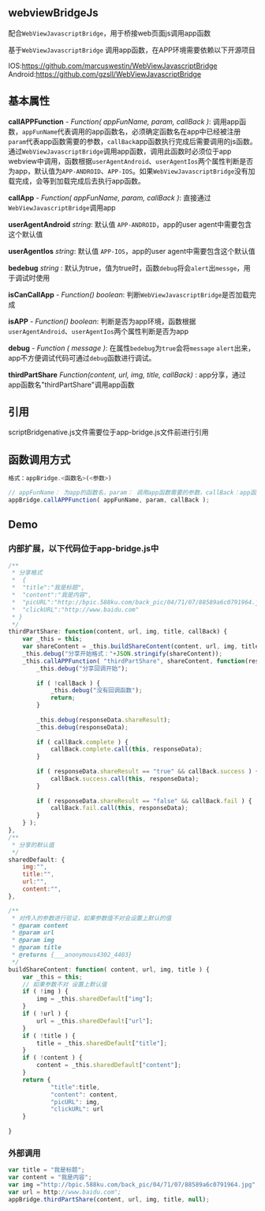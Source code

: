 ## webviewBridgeJs
配合`WebViewJavascriptBridge`，用于桥接web页面js调用app函数

基于`WebViewJavascriptBridge` 调用app函数，在APP环境需要依赖以下开源项目

IOS:https://github.com/marcuswestin/WebViewJavascriptBridge
Android:https://github.com/gzsll/WebViewJavascriptBridge

## 基本属性

**callAPPFunction** - _Function( appFunName, param, callBack )_: 调用app函数，`appFunName`代表调用的app函数名，必须确定函数名在app中已经被注册 `param`代表app函数需要的参数，`callBack`app函数执行完成后需要调用的js函数。通过`WebViewJavascriptBridge`调用app函数，调用此函数时必须位于app webview中调用，函数根据`userAgentAndroid`、`userAgentIos`两个属性判断是否为app，默认值为`APP-ANDROID`、`APP-IOS`。如果`WebViewJavascriptBridge`没有加载完成，会等到加载完成后去执行app函数。

**callApp** - _Function( appFunName, param, callBack )_: 直接通过`WebViewJavascriptBridge`调用app

**userAgentAndroid** _string_: 默认值 `APP-ANDROID`，app的user agent中需要包含这个默认值

**userAgentIos** _string_: 默认值 `APP-IOS`，app的user agent中需要包含这个默认值

**bedebug** _string_ : 默认为true，值为true时，函数`debug`将会`alert`出`messge`，用于调试时使用

**isCanCallApp** - _Function() boolean_: 判断`WebViewJavascriptBridge`是否加载完成

**isAPP** - _Function() boolean_: 判断是否为app环境，函数根据`userAgentAndroid`、`userAgentIos`两个属性判断是否为app

**debug** - _Function ( message )_: 在属性`bedebug`为`true`会将`message` `alert`出来，app不方便调试代码可通过`debug`函数进行调试。

**thirdPartShare** _Function(content, url, img, title, callBack)_ : app分享，通过 app函数名"thirdPartShare"调用app函数

## 引用

scriptBridgenative.js文件需要位于app-bridge.js文件前进行引用

## 函数调用方式
```JavaScript
格式：appBridge.<函数名>(<参数>)

// appFunName： 为app的函数名，param： 调用app函数需要的参数，callBack：app函数执行完后调用的js函数
appBridge.callAPPFunction( appFunName, param, callBack );

```


## Demo 

### 内部扩展，以下代码位于app-bridge.js中
```JavaScript
/**
 * 分享格式
 * 	{ 
 *  "title":"我是标题",
 *  "content":"我是内容",
 *  "picURL":"http://bpic.588ku.com/back_pic/04/71/07/88589a6c0791964.jpg",
 *  "clickURL":"http://www.baidu.com"
 * }
 */
thirdPartShare: function(content, url, img, title, callBack) {
	var _this = this;
	var shareContent = _this.buildShareContent(content, url, img, title);
	_this.debug("分享开始格式："+JSON.stringify(shareContent));
	_this.callAPPFunction( "thirdPartShare", shareContent, function(responseData) {
		_this.debug("分享回调开始");
		
		if ( !callBack ) {
			_this.debug("没有回调函数");
			return;
		}
		
		_this.debug(responseData.shareResult);
		_this.debug(responseData);
		
		if ( callBack.complete ) {
			callBack.complete.call(this, responseData);
		}
		
		if ( responseData.shareResult == "true" && callBack.success ) {
			callBack.success.call(this, responseData);
		}
		
		if ( responseData.shareResult == "false" && callBack.fail ) {
			callBack.fail.call(this, responseData);
		}
	} );
},
/**
 * 分享的默认值
 */
sharedDefault: {
	img:"",
	title:"",
	url:"",
	content:"",
},

/**
 * 对传入的参数进行验证，如果参数值不对会设置上默认的值
 * @param content
 * @param url
 * @param img
 * @param title
 * @returns {___anonymous4302_4403}
 */
buildShareContent: function( content, url, img, title ) {
	var _this = this;
	// 如果参数不对 设置上默认值
	if ( !img ) {
		img = _this.sharedDefault["img"];
	}
	if ( !url ) {
		url = _this.sharedDefault["url"];
	}
	if ( !title ) {
		title = _this.sharedDefault["title"];
	}
	if ( !content ) {
		content = _this.sharedDefault["content"];
	}
	return {
			"title":title,
			"content": content,
			"picURL": img,
			"clickURL": url
	}
	
}
```

### 外部调用
```JavaScript
var title = "我是标题";
var content = "我是内容";
var img ="http://bpic.588ku.com/back_pic/04/71/07/88589a6c0791964.jpg";
var url = http://www.baidu.com";
appBridge.thirdPartShare(content, url, img, title, null);
```
